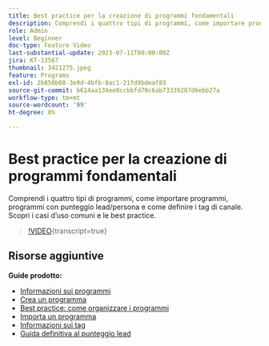 ```yaml
---
title: Best practice per la creazione di programmi fondamentali
description: Comprendi i quattro tipi di programmi, come importare programmi, programmi con punteggio lead/persona e come definire i tag di canale. Scopri i casi d’uso comuni e le best practice.
role: Admin
level: Beginner
doc-type: Feature Video
last-substantial-update: 2023-07-11T00:00:00Z
jira: KT-13567
thumbnail: 3421275.jpeg
feature: Programs
exl-id: 2b850b08-3e9d-4bfb-8ac1-21fd9bdeaf83
source-git-commit: b614aa134ee0ccbbfd70c6ab73339287d6ebb27a
workflow-type: tm+mt
source-wordcount: '99'
ht-degree: 0%

---
```


# Best practice per la creazione di programmi fondamentali

Comprendi i quattro tipi di programmi, come importare programmi, programmi con punteggio lead/persona e come definire i tag di canale. Scopri i casi d’uso comuni e le best practice.

>[!VIDEO](https://video.tv.adobe.com/v/3422756/?learn=on&captions=ita){transcript=true}

## Risorse aggiuntive

**Guide prodotto:**

* [Informazioni sui programmi](https://experienceleague.adobe.com/docs/marketo/using/product-docs/core-marketo-concepts/programs/creating-programs/understanding-programs.html?lang=it)
* [Crea un programma](https://experienceleague.adobe.com/docs/marketo/using/product-docs/core-marketo-concepts/programs/creating-programs/create-a-program.html?lang=it)
* [Best practice: come organizzare i programmi](https://experienceleague.adobe.com/docs/marketo/using/product-docs/core-marketo-concepts/programs/working-with-programs/best-practice-how-to-organize-your-programs.html?lang=it)
* [Importa un programma](https://experienceleague.adobe.com/docs/marketo/using/product-docs/core-marketo-concepts/programs/working-with-programs/import-a-program.html?lang=it)
* [Informazioni sui tag](https://experienceleague.adobe.com/docs/marketo/using/product-docs/core-marketo-concepts/programs/working-with-programs/understanding-tags.html?lang=it)
* [Guida definitiva al punteggio lead](https://business.adobe.com/resources/guides/lead-scoring.html)
